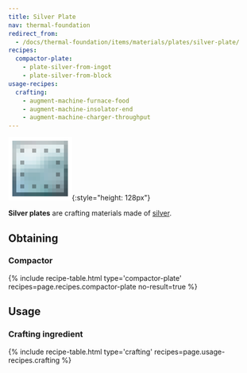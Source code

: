 ```yaml
---
title: Silver Plate
nav: thermal-foundation
redirect_from:
  - /docs/thermal-foundation/items/materials/plates/silver-plate/
recipes:
  compactor-plate:
    - plate-silver-from-ingot
    - plate-silver-from-block
usage-recipes:
  crafting:
    - augment-machine-furnace-food
    - augment-machine-insolator-end
    - augment-machine-charger-throughput
---
```


![Silver plate](/assets/images/thermal-foundation/plate-silver.png){:style="height: 128px"}


**Silver plates** are crafting materials made of [silver](/docs/silver-ingot/).


Obtaining
---------

### Compactor
{% include recipe-table.html type='compactor-plate' recipes=page.recipes.compactor-plate no-result=true %}


Usage
-----

### Crafting ingredient
{% include recipe-table.html type='crafting' recipes=page.usage-recipes.crafting %}
